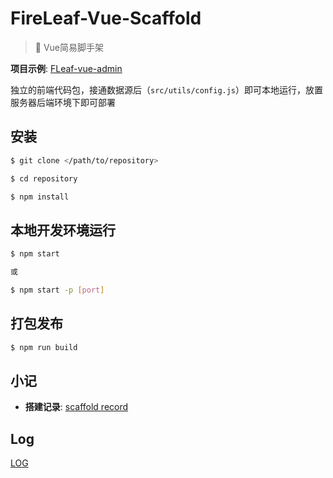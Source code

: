 # FireLeaf-Vue-Scaffold
> :fallen_leaf: Vue简易脚手架

**项目示例**: [FLeaf-vue-admin](https://github.com/NARUTOne/FLeaf-vue-admin)

独立的前端代码包，接通数据源后（`src/utils/config.js`）即可本地运行，放置服务器后端环境下即可部署

## 安装

```sh
$ git clone </path/to/repository>

$ cd repository

$ npm install
```

## 本地开发环境运行

```sh
$ npm start 

或

$ npm start -p [port]
```

## 打包发布

```sh
$ npm run build
```

## 小记

- **搭建记录**: [scaffold record](./md/record.md)

## Log

[LOG](./md/log.md)